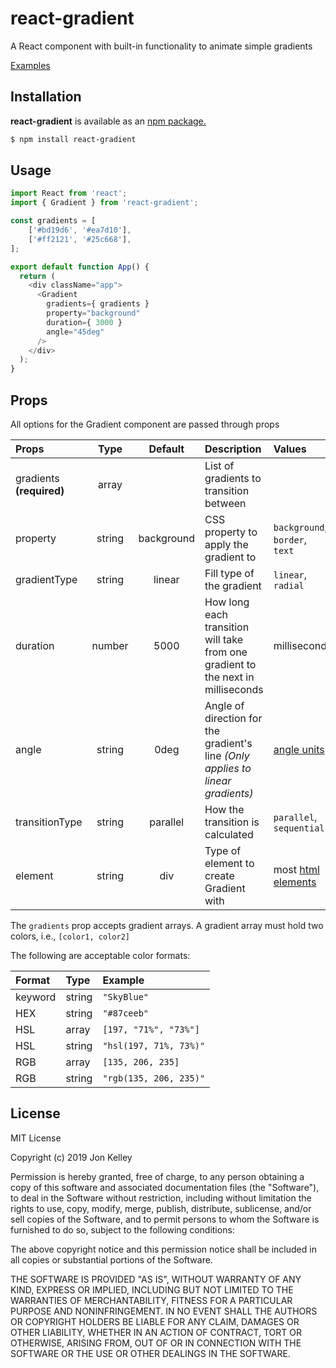 # react-gradient
  
A React component with built-in functionality to animate simple gradients

[Examples](https://jonkelley88.github.io/react-gradient/)

## Installation

**react-gradient** is available as an [npm package.](https://www.npmjs.com/package/react-gradient)
```bash
$ npm install react-gradient
```

## Usage

```js
import React from 'react';
import { Gradient } from 'react-gradient';

const gradients = [
	['#bd19d6', '#ea7d10'],
	['#ff2121', '#25c668'],
];

export default function App() {
  return (
    <div className="app">
      <Gradient
        gradients={ gradients }
        property="background"
        duration={ 3000 }
        angle="45deg"
      />
    </div>
  );
}
```

## Props

All options for the Gradient component are passed through props

| Props                          | Type         | Default    | Description   | Values                                      
| :-----------------------       | :----:       | :----:     | :------------ | :-----
| gradients **(required)**       | array        |            | List of gradients to transition between | 
| property                       | string       | background | CSS property to apply the gradient to | `background`, <br> `border`, <br> `text`
| gradientType                   | string       | linear     | Fill type of the gradient | `linear`, <br> `radial`
| duration                       | number       | 5000       | How long each transition will take from one gradient to the next in milliseconds | milliseconds
| angle                          | string       | 0deg       | Angle of direction for the gradient's line <i>(Only applies to linear gradients)<i> | [angle units](https://developer.mozilla.org/en-US/docs/Web/CSS/angle)
| transitionType                 | string       | parallel   | How the transition is calculated | `parallel`, <br> `sequential`
| element                        | string       | div        | Type of element to create Gradient with | most [html elements](https://developer.mozilla.org/en-US/docs/Web/HTML/Element)
	


The `gradients` prop accepts gradient arrays. A gradient array must hold two colors, i.e., `[color1, color2]`

The following are acceptable color formats:

| Format   | Type   | Example
| :------- | :----- | :---------------
| keyword  | string | `"SkyBlue"`
| HEX      | string | `"#87ceeb"`
| HSL      | array  | `[197, "71%", "73%"]`
| HSL      | string  | `"hsl(197, 71%, 73%)"`
| RGB      | array  | `[135, 206, 235]`
| RGB      | string | `"rgb(135, 206, 235)"`

## License

MIT License

Copyright (c) 2019 Jon Kelley

Permission is hereby granted, free of charge, to any person obtaining a copy
of this software and associated documentation files (the "Software"), to deal
in the Software without restriction, including without limitation the rights
to use, copy, modify, merge, publish, distribute, sublicense, and/or sell
copies of the Software, and to permit persons to whom the Software is
furnished to do so, subject to the following conditions:

The above copyright notice and this permission notice shall be included in all
copies or substantial portions of the Software.

THE SOFTWARE IS PROVIDED "AS IS", WITHOUT WARRANTY OF ANY KIND, EXPRESS OR
IMPLIED, INCLUDING BUT NOT LIMITED TO THE WARRANTIES OF MERCHANTABILITY,
FITNESS FOR A PARTICULAR PURPOSE AND NONINFRINGEMENT. IN NO EVENT SHALL THE
AUTHORS OR COPYRIGHT HOLDERS BE LIABLE FOR ANY CLAIM, DAMAGES OR OTHER
LIABILITY, WHETHER IN AN ACTION OF CONTRACT, TORT OR OTHERWISE, ARISING FROM,
OUT OF OR IN CONNECTION WITH THE SOFTWARE OR THE USE OR OTHER DEALINGS IN THE
SOFTWARE.
